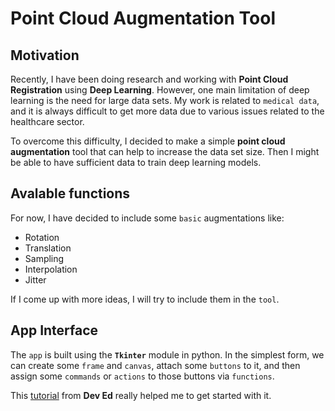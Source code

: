 # Point Cloud Augmentation Tool

## Motivation
Recently, I have been doing research and working with **Point Cloud Registration** using **Deep Learning**. However, one main limitation of deep learning is the need for large data sets. My work is related to `medical data`, and it is always difficult to get more data due to various issues related to the healthcare sector.

To overcome this difficulty, I decided to make a simple **point cloud augmentation** tool that can help to increase the data set size. Then I might be able to have sufficient data to train deep learning models.

## Avalable functions
For now, I have decided to include some `basic` augmentations like:

* Rotation
* Translation
* Sampling
* Interpolation
* Jitter

If I come up with more ideas, I will try to include them in the `tool`.

## App Interface
The `app` is built using the **`Tkinter`** module in python. In the simplest form, we can create some `frame` and `canvas`, attach some `buttons` to it, and then assign some `commands` or `actions` to those buttons via `functions`.

This [tutorial](https://www.youtube.com/watch?v=jE-SpRI3K5g) from **Dev Ed** really helped me to get started with it.